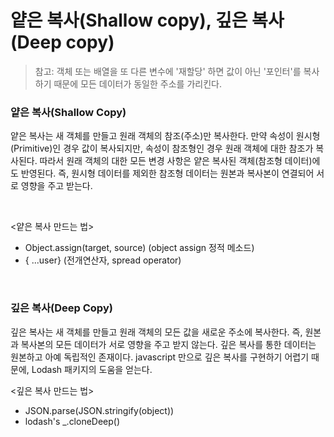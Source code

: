 # 얕은 복사(Shallow copy), 깊은 복사(Deep copy)

> 참고: 객체 또는 배열을 또 다른 변수에 '재할당' 하면 값이 아닌 '포인터'를 복사하기 때문에 모든 데이터가 동일한 주소를 가리킨다.


### 얕은 복사(Shallow Copy)

얕은 복사는 새 객체를 만들고 원래 객체의 참조(주소)만 복사한다. 만약 속성이 원시형(Primitive)인 경우 값이 복사되지만, 속성이 참조형인 경우 원래 객체에 대한 참조가 복사된다. 따라서 원래 객체의 대한 모든 변경 사항은 얕은 복사된 객체(참조형 데이터)에도 반영된다. 즉, 원시형 데이터를 제외한 참조형 데이터는 원본과 복사본이 연결되어 서로 영향을 주고 받는다.

<br>

<얕은 복사 만드는 법>
- Object.assign(target, source) (object assign 정적 메소드)
- { ...user} (전개연산자, spread operator)

<br>

### 깊은 복사(Deep Copy)

깊은 복사는 새 객체를 만들고 원래 객체의 모든 값을 새로운 주소에 복사한다. 즉, 원본과 복사본의 모든 데이터가 서로 영향을 주고 받지 않는다. 깊은 복사를 통한 데이터는 원본하고 아예 독립적인 존재이다. javascript 만으로 깊은 복사를 구현하기 어렵기 때문에, Lodash 패키지의 도움을 얻는다.

<깊은 복사 만드는 법>
- JSON.parse(JSON.stringify(object))
- lodash's _.cloneDeep()